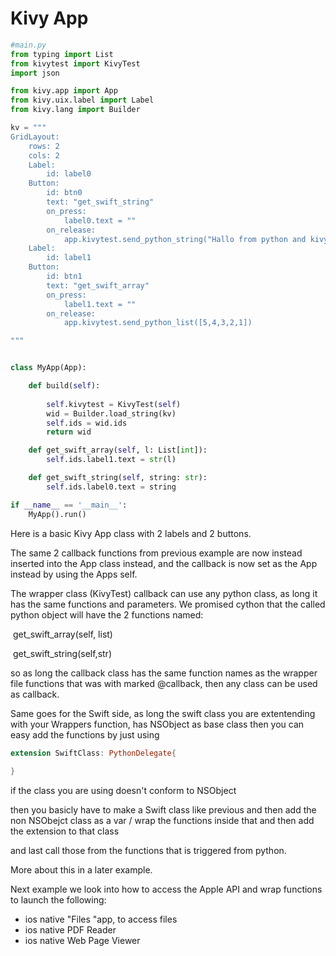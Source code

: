 # Kivy App

```python
#main.py
from typing import List
from kivytest import KivyTest
import json

from kivy.app import App
from kivy.uix.label import Label
from kivy.lang import Builder

kv = """
GridLayout:
    rows: 2
    cols: 2
    Label:
        id: label0
    Button:
        id: btn0
        text: "get_swift_string"
        on_press:
            label0.text = ""
        on_release:
            app.kivytest.send_python_string("Hallo from python and kivy")
    Label:
        id: label1
    Button:
        id: btn1
        text: "get_swift_array"
        on_press:
            label1.text = ""
        on_release:
            app.kivytest.send_python_list([5,4,3,2,1])

"""


class MyApp(App):

    def build(self):
        
        self.kivytest = KivyTest(self)
        wid = Builder.load_string(kv)
        self.ids = wid.ids
        return wid

    def get_swift_array(self, l: List[int]):
        self.ids.label1.text = str(l)

    def get_swift_string(self, string: str):
        self.ids.label0.text = string

if __name__ == '__main__':
    MyApp().run()
```

Here is a basic Kivy App class with 2 labels and 2 buttons.

The same 2 callback functions from previous example are now instead inserted into the App class instead, and the callback is now set as the App instead by using the Apps self.

The wrapper class (KivyTest) callback can use any python class, as long it has the same functions and parameters. We promised cython that the called python object will have the 2 functions named:

​	get_swift_array(self, list)

​	get_swift_string(self,str)

so as long the callback class has the same function names as the wrapper file functions that was with marked @callback, then any class can be used as callback.

Same goes for the Swift side, as long the swift class you are extentending with your Wrappers function, has NSObject as base class then you can easy add the functions by just using 

```swift
extension SwiftClass: PythonDelegate{
    
}
```

if the class you are using doesn't conform to NSObject

then you basicly have to make a Swift class like previous and then add the non NSObejct class as a var / wrap the functions inside that and then add the extension to that class

and last call those from the functions that is triggered from python.

More about this in a later example.

Next example we look into how to access the Apple API and wrap functions to launch the following:

- ios native "Files "app, to access files
- ios native PDF Reader
- ios native Web Page Viewer

